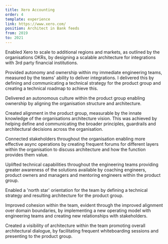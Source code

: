 ```yaml
---
title: Xero Accounting
order: 4
template: experience
link: https://www.xero.com/
position: Architect in Bank feeds
from: 2019
to: 2021
---
```


Enabled Xero to scale to additional regions and markets, as outlined by the organisations OKRs, by designing a scalable architecture for integrations with 3rd party financial institutions.

Provided autonomy and ownership within my immediate engineering teams, measured by the teams' ability to deliver integrations. I delivered this by defining and communicating a technical strategy for the product group and creating a technical roadmap to achieve this.

Delivered an autonomous culture within the product group enabling ownership by aligning the organisation structure and architecture.

Created alignment in the product group, measurable by the innate knowledge of the organisations architecture vision. This was achieved by helping define and communicating the broader principles, guardrails and architectural decisions across the organisation.

Connected stakeholders throughout the organisation enabling more effective async operations by creating frequent forums for different layers within the organisation to discuss architecture and how the function provides them value.

Uplifted technical capabilities throughout the engineering teams providing greater awareness of the solutions available by coaching engineers, product owners and managers and mentoring engineers within the product group.

Enabled a 'north star' orientation for the team by defining a technical strategy and resulting architecture for the product group.

Improved cohesion within the team, evident through the improved alignment over domain boundaries, by implementing a new operating model with engineering teams and creating new relationships with stakeholders.

Created a visibility of architecture within the team promoting overall architectural dialogue, by facilitating frequent whiteboarding sessions and presenting to the product group.
